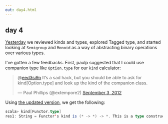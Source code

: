 ```yaml
---
out: day4.html
---
```


  [day3]: ./day3.html

day 4
-----

[Yesterday][day3] we reviewed kinds and types, explored Tagged type, and started looking at `Semigroup` and `Monoid` as a way of abstracting binary operations over various types.

I've gotten a few feedbacks. First, paulp suggested that I could use companion type like `Option.type` for our `kind` calculator:

<blockquote class="twitter-tweet"><p>@<a href="https://twitter.com/eed3si9n">eed3si9n</a> It’s a sad hack, but you should be able to ask for kind[Option.type] and look up the kind of the companion class.</p>&mdash; Paul Phillips (@extempore2) <a href="https://twitter.com/extempore2/status/242672251533676544">September 3, 2012</a></blockquote>
<script async src="//platform.twitter.com/widgets.js" charset="utf-8"></script>

Using [the updated version](https://gist.github.com/3610635), we get the following:

```scala
scala> kind[Functor.type]
res1: String = Functor's kind is (* -> *) -> *. This is a type constructor that takes type constructor(s): a higher-kinded type.
```
